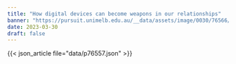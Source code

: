 ```yaml
---
title: "How digital devices can become weapons in our relationships"
banner: "https://pursuit.unimelb.edu.au/__data/assets/image/0030/76566/How-digital-devices-can-become-weapons-in-our-relationships-_dde0447b-f1f5-4e20-97dd-923fde3fa798.jpg"
date: 2023-03-30
draft: false
---
```


{{< json_article file="data/p76557.json" >}}